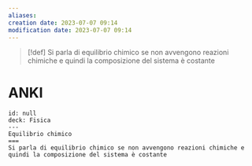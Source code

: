 ```yaml
---
aliases: 
creation date: 2023-07-07 09:14
modification date: 2023-07-07 09:14
---
```


>[!def]
>Si parla di equilibrio chimico se non avvengono reazioni chimiche e quindi la composizione del sistema è costante


# ANKI

```anki
id: null
deck: Fisica
---
Equilibrio chimico
===
Si parla di equilibrio chimico se non avvengono reazioni chimiche e quindi la composizione del sistema è costante
```
